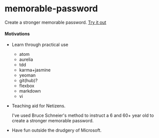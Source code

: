 # memorable-password
Create a stronger memorable password.
[Try it out](https://memorablepassword.com)

#### Motivations

*  Learn through practical use
    - atom
    - aurelia
    - tdd
    - karma+jasmine
    - yeoman
    - git(hub)?
    - flexbox
    - markdown
    - vi


*  Teaching aid for Netizens.  

    I've used Bruce Schneier's method to instruct a 6 and 60+ year old to create a stronger memorable password.

*  Have fun outside the  drudgery of Microsoft.
